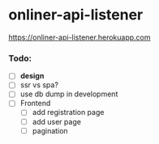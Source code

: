 # onliner-api-listener
https://onliner-api-listener.herokuapp.com

### Todo:
- [ ] **design**
- [ ] ssr vs spa?
- [ ] use db dump in development
- [ ] Frontend
  - [ ] add registration page
  - [ ] add user page
  - [ ] pagination
